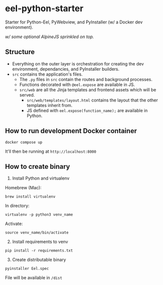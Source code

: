 # eel-python-starter

Starter for Python-Eel, PyWebview, and PyInstaller (w/ a Docker dev environment).

*w/ some optional AlpineJS sprinkled on top.*

## Structure
- Everything on the outer layer is orchestration for creating the dev environment, dependancies, and PyInstaller builders.
- `src` contains the application's files.
    - The `.py` files in `src` contain the routes and background processes.
    - Functions decorated with `@eel.expose` are available in JS.
    - `src/web` are all the Jinja templates and frontend assets which will be served.
        - `src/web/templates/layout.html` contains the layout that the other templates inherit from.
        - JS defined with `eel.expose(function_name);` are available in Python.

## How to run development Docker container

```
docker compose up
```

It'll then be running at `http://localhost:8000`

## How to create binary

1. Install Python and virtualenv

Homebrew (Mac):
```
brew install virtualenv
```

In directory:
```
virtualenv -p python3 venv_name 
```

Activate:
```
source venv_name/bin/activate
```

2. Install requirements to venv

```
pip install -r requirements.txt
```

3. Create distributable binary

```
pyinstaller Eel.spec
```

File will be available in `/dist`